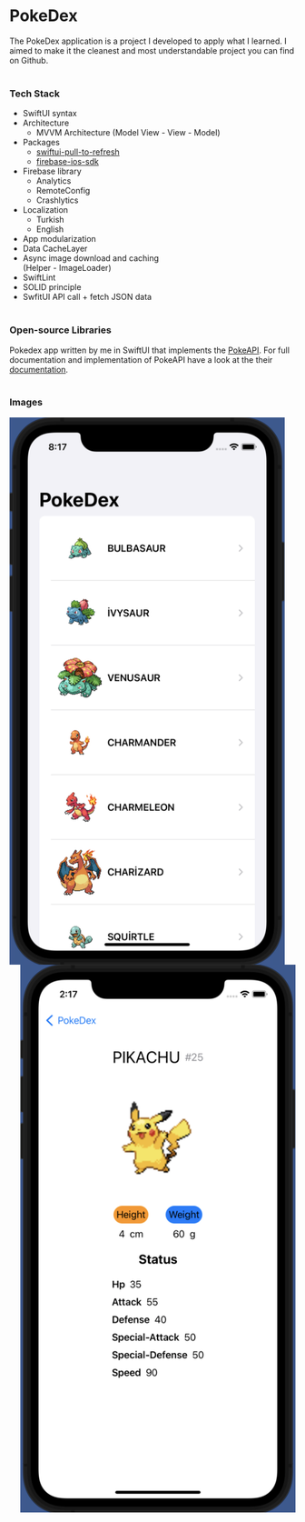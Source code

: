# PokeDex 

The PokeDex application is a project I developed to apply what I learned. I aimed to make it the cleanest and most understandable project you can find on Github.
<br/><br/>

### Tech Stack
+ SwiftUI syntax
+ Architecture
  - MVVM Architecture (Model View - View - Model)
+ Packages
  - [swiftui-pull-to-refresh](https://github.com/globulus/swiftui-pull-to-refresh)
  - [firebase-ios-sdk](https://github.com/firebase/firebase-ios-sdk)
+ Firebase library
  - Analytics
  - RemoteConfig
  - Crashlytics
+ Localization
  - Turkish
  - English
+ App modularization
+ Data CacheLayer
+ Async image download and caching <br>
(Helper - ImageLoader)
+ SwiftLint
+ SOLID principle
+ SwfitUI API call + fetch JSON data
<br/><br/>

### Open-source Libraries
Pokedex app written by me in SwiftUI that implements the [PokeAPI](https://pokeapi.co). For full documentation and implementation of PokeAPI have a look at the their [documentation](https://pokeapi.co/docs/v2). 
<br/><br/>

### Images
<img src="/Images/list.png" align="left" width="485"/>
<img src="/Images/detail.png" align="right" width="485"/>
